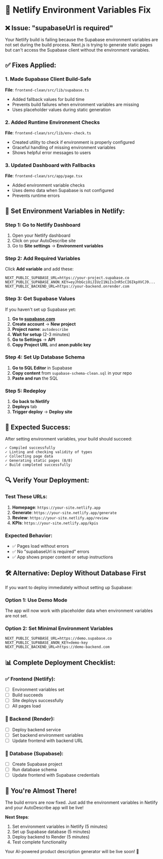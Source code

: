 # 🔧 Netlify Environment Variables Fix

## ❌ Issue: "supabaseUrl is required"

Your Netlify build is failing because the Supabase environment variables are not set during the build process. Next.js is trying to generate static pages but can't access the Supabase client without the environment variables.

## ✅ Fixes Applied:

### 1. Made Supabase Client Build-Safe
**File**: `frontend-clean/src/lib/supabase.ts`
- Added fallback values for build time
- Prevents build failures when environment variables are missing
- Uses placeholder values during static generation

### 2. Added Runtime Environment Checks
**File**: `frontend-clean/src/lib/env-check.ts`
- Created utility to check if environment is properly configured
- Graceful handling of missing environment variables
- Shows helpful error messages to users

### 3. Updated Dashboard with Fallbacks
**File**: `frontend-clean/src/app/page.tsx`
- Added environment variable checks
- Uses demo data when Supabase is not configured
- Prevents runtime errors

## 🚀 Set Environment Variables in Netlify:

### Step 1: Go to Netlify Dashboard
1. Open your Netlify dashboard
2. Click on your AutoDescribe site
3. Go to **Site settings** → **Environment variables**

### Step 2: Add Required Variables
Click **Add variable** and add these:

```env
NEXT_PUBLIC_SUPABASE_URL=https://your-project.supabase.co
NEXT_PUBLIC_SUPABASE_ANON_KEY=eyJhbGciOiJIUzI1NiIsInR5cCI6IkpXVCJ9...
NEXT_PUBLIC_BACKEND_URL=https://your-backend.onrender.com
```

### Step 3: Get Supabase Values
If you haven't set up Supabase yet:

1. **Go to [supabase.com](https://supabase.com)**
2. **Create account** → **New project**
3. **Project name**: `autodescribe`
4. **Wait for setup** (2-3 minutes)
5. **Go to Settings** → **API**
6. **Copy Project URL** and **anon public key**

### Step 4: Set Up Database Schema
1. **Go to SQL Editor** in Supabase
2. **Copy content** from `supabase-schema-clean.sql` in your repo
3. **Paste and run** the SQL

### Step 5: Redeploy
1. **Go back to Netlify**
2. **Deploys** tab
3. **Trigger deploy** → **Deploy site**

## 🎯 Expected Success:

After setting environment variables, your build should succeed:
```
✓ Compiled successfully
✓ Linting and checking validity of types
✓ Collecting page data
✓ Generating static pages (8/8)
✓ Build completed successfully
```

## 🔍 Verify Your Deployment:

### Test These URLs:
1. **Homepage**: `https://your-site.netlify.app`
2. **Generate**: `https://your-site.netlify.app/generate`
3. **Review**: `https://your-site.netlify.app/review`
4. **KPIs**: `https://your-site.netlify.app/kpis`

### Expected Behavior:
- ✅ Pages load without errors
- ✅ No "supabaseUrl is required" errors
- ✅ App shows proper content or setup instructions

## 🛠️ Alternative: Deploy Without Database First

If you want to deploy immediately without setting up Supabase:

### Option 1: Use Demo Mode
The app will now work with placeholder data when environment variables are not set.

### Option 2: Set Minimal Environment Variables
```env
NEXT_PUBLIC_SUPABASE_URL=https://demo.supabase.co
NEXT_PUBLIC_SUPABASE_ANON_KEY=demo-key
NEXT_PUBLIC_BACKEND_URL=https://demo-backend.com
```

## 📊 Complete Deployment Checklist:

### ✅ Frontend (Netlify):
- [ ] Environment variables set
- [ ] Build succeeds
- [ ] Site deploys successfully
- [ ] All pages load

### 🔄 Backend (Render):
- [ ] Deploy backend service
- [ ] Set backend environment variables
- [ ] Update frontend with backend URL

### 💾 Database (Supabase):
- [ ] Create Supabase project
- [ ] Run database schema
- [ ] Update frontend with Supabase credentials

## 🎉 You're Almost There!

The build errors are now fixed. Just add the environment variables in Netlify and your AutoDescribe app will be live!

**Next Steps**:
1. Set environment variables in Netlify (5 minutes)
2. Set up Supabase database (5 minutes)
3. Deploy backend to Render (5 minutes)
4. Test complete functionality

Your AI-powered product description generator will be live soon! 🚀